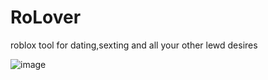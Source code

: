 # RoLover
roblox tool for dating,sexting and all your other lewd desires

![image](https://user-images.githubusercontent.com/120959424/209708960-85715b35-436e-4cb7-afc5-5161e0fc4ce5.png)
